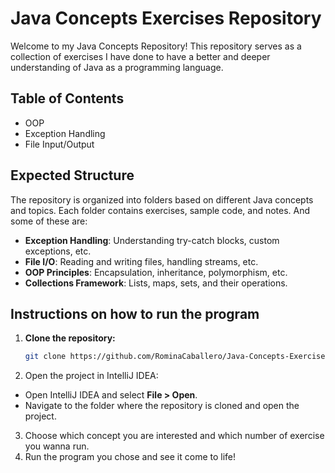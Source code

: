# Java Concepts Exercises Repository

Welcome to my Java Concepts Repository! This repository serves as a collection of exercises I have done to have a better and deeper understanding of Java as a programming language.

## Table of Contents

- OOP
- Exception Handling
- File Input/Output

## Expected Structure

The repository is organized into folders based on different Java concepts and topics. Each folder contains exercises, sample code, and notes. And some of these are:

- **Exception Handling**: Understanding try-catch blocks, custom exceptions, etc.
- **File I/O**: Reading and writing files, handling streams, etc.
- **OOP Principles**: Encapsulation, inheritance, polymorphism, etc.
- **Collections Framework**: Lists, maps, sets, and their operations.

## Instructions on how to run the program
1. **Clone the repository:**
   ```bash
   git clone https://github.com/RominaCaballero/Java-Concepts-Exercises.git
   ```
2. Open the project in IntelliJ IDEA:

- Open IntelliJ IDEA and select **File > Open**.
- Navigate to the folder where the repository is cloned and open the project.

3. Choose which concept you are interested and which number of exercise you wanna run.
4. Run the program you chose and see it come to life!